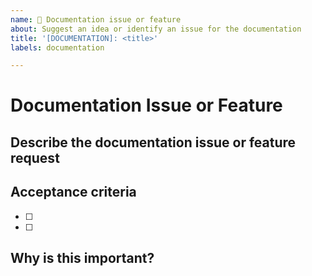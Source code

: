 ```yaml
---
name: 📰 Documentation issue or feature
about: Suggest an idea or identify an issue for the documentation
title: '[DOCUMENTATION]: <title>'
labels: documentation

---
```


<!--
  🧡 Thank you for your time to make Checka11y.css better with your feedback.
-->

# Documentation Issue or Feature

## Describe the documentation issue or feature request
<!--
  A clear and concise description.
  Provide screenshots if necessary.
-->

## Acceptance criteria
<!--
  Provide a bullet-pointed list of acceptance criteria.
-->
- [ ] 
- [ ] 


## Why is this important?
<!--
  This helps us decide the priority order of issues.
-->
